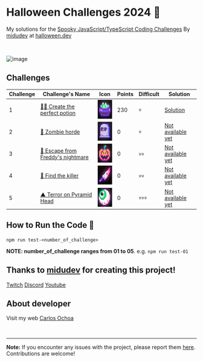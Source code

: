 # Halloween Challenges 2024 🎃 

My solutions for the [Spooky JavaScript/TypeScript Coding Challenges](https://www.halloween.dev/en) By [midudev](https://github.com/midudev) at [halloween.dev](https://www.halloween.dev/en)

<br/>

![image](https://github.com/user-attachments/assets/ecd91ef0-3dae-4c33-bc1e-4d220cff1e02)


## Challenges 

| Challenge | Challenge's Name                                                               | Icon                                                       | Points | Difficult | Solution                          |
| --------- | ------------------------------------------------------------------------------ | --------------------------------------------------------- | ------- | --------- | --------------------------------- |
| 1         | [🧙‍♀️ Create the perfect potion](https://www.halloween.dev/en/retos/2024/1)      | <img src="./images/image-1.png" width="50" height="50" /> | 230      |   💀      | [Solution](./src/challenge-01.ts) |
| 2         | [🧟 Zombie horde](https://www.halloween.dev/en/retos/2024/2)                   | <img src="./images/image-2.png" width="50" height="50" /> | 0      |   💀      | [Not available yet](#!) |
| 3         | [🛌 Escape from Freddy's nightmare](https://www.halloween.dev/en/retos/2024/3) | <img src="./images/image-3.png" width="50" height="50" /> | 0      |   💀💀    | [Not available yet](#!)          |
| 4         | [🔪 Find the killer](https://www.halloween.dev/en/retos/2024/4)                | <img src="./images/image-4.png" width="50" height="50" /> | 0      |   💀💀    | [Not available yet](#!)          |
| 5         | [▲ Terror on Pyramid Head](https://www.halloween.dev/en/retos/2024/5)          | <img src="./images/image-5.png" width="50" height="50" /> | 0      |   💀💀💀  | [Not available yet](#!)          |

## How to Run the Code :running:

```
npm run test-<number_of_challenge>
```

**NOTE: number_of_challenge ranges from 01 to 05**. e.g. `npm run test-01`

## Thanks to [midudev](https://github.com/midudev) for creating this project!

[Twitch](https://twitch.tv/midudev) [Discord](https://discord.gg/midudev) [Youtube](https://youtube.com/midudev)

## About developer

Visit my web [Carlos Ochoa](https://carlos8a.com)

<br/>

---

**Note:** If you encounter any issues with the project, please report them [here](https://github.com/CarlosUlisesOchoa/Halloween-Challenges-2024/issues). Contributions are welcome!
